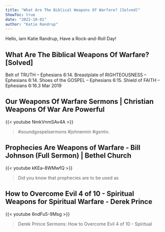 ```yaml
---
title: "What Are The Biblical Weapons Of Warfare? [Solved]"
ShowToc: true 
date: "2022-10-01"
author: "Katie Randrup" 
---
```


Hello, iam Katie Randrup, Have a Rock-and-Roll Day!
## What Are The Biblical Weapons Of Warfare? [Solved]
Belt of TRUTH – Ephesians 6:14. Breastplate of RIGHTEOUSNESS – Ephesians 6:14. Shoes of the GOSPEL – Ephesians 6:15. Shield of FAITH – Ephesians 6:16.3 Mar 2019

## Our Weapons Of Warfare Sermons | Christian Weapons Of War Are Powerful
{{< youtube NmkVnmSAv4A >}}
>#soundgospelsermons #johnennin #gsmtv.

## Prophecies Are Weapons of Warfare - Bill Johnson (Full Sermon) | Bethel Church
{{< youtube kKEa-8WMwfQ >}}
>Did you know that prophecies are to be used as 

## How to Overcome Evil 4 of 10 - Spiritual Weapons for Spiritual Warfare - Derek Prince
{{< youtube 6ndFu5-9Msg >}}
>Derek Prince Sermons: How to Overcome Evil 4 of 10 - Spiritual 

